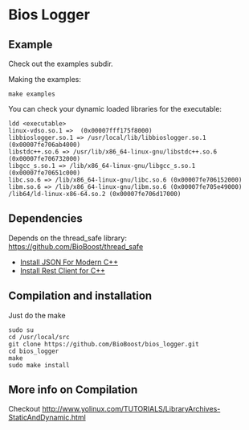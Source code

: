 # Bios Logger


## Example

Check out the examples subdir.

Making the examples:

```shell
make examples
```

You can check your dynamic loaded libraries for the executable:

```shell
ldd <executable>
linux-vdso.so.1 =>  (0x00007fff175f8000)
libbioslogger.so.1 => /usr/local/lib/libbioslogger.so.1 (0x00007fe706ab4000)
libstdc++.so.6 => /usr/lib/x86_64-linux-gnu/libstdc++.so.6 (0x00007fe706732000)
libgcc_s.so.1 => /lib/x86_64-linux-gnu/libgcc_s.so.1 (0x00007fe70651c000)
libc.so.6 => /lib/x86_64-linux-gnu/libc.so.6 (0x00007fe706152000)
libm.so.6 => /lib/x86_64-linux-gnu/libm.so.6 (0x00007fe705e49000)
/lib64/ld-linux-x86-64.so.2 (0x00007fe706d17000)
```

## Dependencies

Depends on the thread_safe library: https://github.com/BioBoost/thread_safe

* [Install JSON For Modern C++](docs/json_for_modern_cpp.md)
* [Install Rest Client for C++](docs/restclient-cpp.md)

## Compilation and installation

Just do the make

```shell
sudo su
cd /usr/local/src
git clone https://github.com/BioBoost/bios_logger.git
cd bios_logger
make
sudo make install
```

## More info on Compilation

Checkout http://www.yolinux.com/TUTORIALS/LibraryArchives-StaticAndDynamic.html
